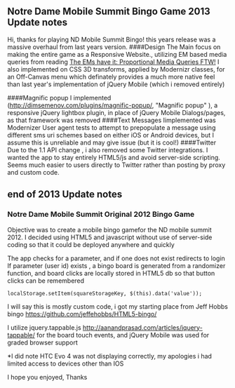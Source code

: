 ## Notre Dame Mobile Summit Bingo Game 2013 Update notes
Hi, thanks for playing ND Mobile Summit Bingo! this years release was a massive overhaul from last years version.
####Design
The Main focus on making the entire game as a Responsive Website., utilizing EM based media queries from reading [The EMs have it: Proportional Media Queries FTW!](http://blog.cloudfour.com/the-ems-have-it-proportional-media-queries-ftw/ "Title")
I also implemented on CSS 3D transforms, applied by Modernizr classes, for an Off-Canvas menu which definately provides a much more native feel than last year's implementation of jQuery Mobile (which i removed entirely)

####Magnific popup
I implemented (http://dimsemenov.com/plugins/magnific-popup/, "Magnific popup" ), a responsive jQuery lightbox plugin, in place of jQuery Mobile Dialogs/pages, as that framework was removed
####Text Messages
Iimplemented was Modernizer User agent tests to attempt to prepopulate a message using different sms uri schemes based on either iOS or Android devices, but I assume this is unreliable and may give issue (but it is cool!)
####Twitter
Due to the 1.1 API change , i also removed some Twitter integrations. I wanted the app to stay entirely HTML5/js and avoid server-side scripting. Seems much easier to  users directly to Twitter rather than posting by proxy and custom code.

## end of 2013 Update notes


### Notre Dame Mobile Summit Original 2012 Bingo Game 
Objective was to create a mobile bingo gamefor the ND mobile summit 2012. 
I decided using HTML5 and javascript without use of server-side coding so that it could be deployed anywhere and quickly

The app checks for a parameter, and if one does not exist redirects to login
If parameter (user id) exists , a bingo board is generated from a randomizer function, and board clicks are locally stored in HTML5 db so that button clicks can be remembered
```JS
localStorage.setItem(squareStorageKey, $(this).data('value'));
```
I will say this is mostly custom code, i got my starting place from Jeff Hobbs bingo <https://github.com/jeffehobbs/HTML5-bingo/>

I utilize jquery.tappable.js <http://aanandprasad.com/articles/jquery-tappable/> for the board touch events,
and jQuery Mobile was used for graded browser support

*I did note HTC Evo 4 was not displaying correctly, my apologies i had limited access to devices other than IOS

I hope you enjoyed, Thanks
